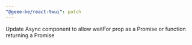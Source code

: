 ```yaml
---
"@geee-be/react-twui": patch
---
```


Update Async component to allow waitFor prop as a Promise or function returning a Promise
